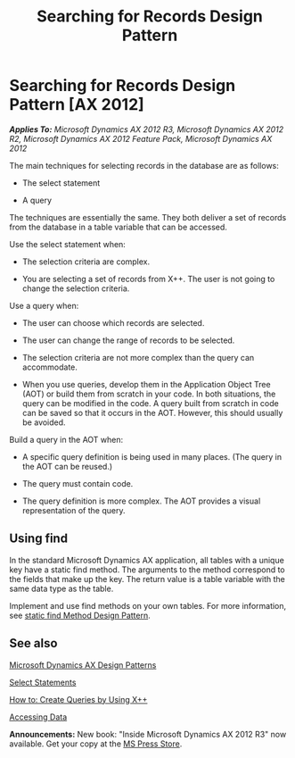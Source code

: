 ﻿---
title: Searching for Records Design Pattern
TOCTitle: Searching for Records
ms:assetid: 8a09bf1e-e0d8-4a0c-9bf2-99e2cfa6474b
ms:mtpsurl: https://msdn.microsoft.com/en-us/library/Aa659249(v=AX.60)
ms:contentKeyID: 35246329
ms.date: 05/18/2015
mtps_version: v=AX.60
---

# Searching for Records Design Pattern [AX 2012]


_**Applies To:** Microsoft Dynamics AX 2012 R3, Microsoft Dynamics AX 2012 R2, Microsoft Dynamics AX 2012 Feature Pack, Microsoft Dynamics AX 2012_

The main techniques for selecting records in the database are as follows:

  - The select statement

  - A query

The techniques are essentially the same. They both deliver a set of records from the database in a table variable that can be accessed.

Use the select statement when:

  - The selection criteria are complex.

  - You are selecting a set of records from X++. The user is not going to change the selection criteria.

Use a query when:

  - The user can choose which records are selected.

  - The user can change the range of records to be selected.

  - The selection criteria are not more complex than the query can accommodate.

  - When you use queries, develop them in the Application Object Tree (AOT) or build them from scratch in your code. In both situations, the query can be modified in the code. A query built from scratch in code can be saved so that it occurs in the AOT. However, this should usually be avoided.

Build a query in the AOT when:

  - A specific query definition is being used in many places. (The query in the AOT can be reused.)

  - The query must contain code.

  - The query definition is more complex. The AOT provides a visual representation of the query.

## Using find

In the standard Microsoft Dynamics AX application, all tables with a unique key have a static find method. The arguments to the method correspond to the fields that make up the key. The return value is a table variable with the same data type as the table.

Implement and use find methods on your own tables. For more information, see [static find Method Design Pattern](static-find-method-design-pattern.md).

## See also

[Microsoft Dynamics AX Design Patterns](microsoft-dynamics-ax-design-patterns.md)

[Select Statements](select-statements.md)

[How to: Create Queries by Using X++](how-to-create-queries-by-using-x.md)

[Accessing Data](accessing-data.md)

  
**Announcements:** New book: "Inside Microsoft Dynamics AX 2012 R3" now available. Get your copy at the [MS Press Store](https://www.microsoftpressstore.com/store/inside-microsoft-dynamics-ax-2012-r3-9780735685109).

